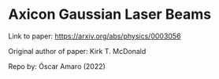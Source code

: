 # Axicon Gaussian Laser Beams

Link to paper: https://arxiv.org/abs/physics/0003056

Original author of paper: Kirk T. McDonald

Repo by: Óscar Amaro (2022)
